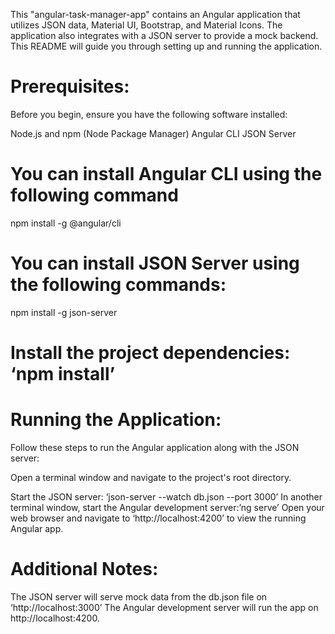 This "angular-task-manager-app" contains an Angular application that utilizes JSON data, Material UI, Bootstrap, and Material Icons. The application also integrates with a JSON server to provide a mock backend. This README will guide you through setting up and running the application.


# Prerequisites:
Before you begin, ensure you have the following software installed:

Node.js and npm (Node Package Manager)
Angular CLI
JSON Server


# You can install Angular CLI using the following command

npm install -g @angular/cli

# You can install JSON Server using the following commands:

npm install -g json-server


# Install the project dependencies: ‘npm install’



# Running the Application:

Follow these steps to run the Angular application along with the JSON server:

Open a terminal window and navigate to the project's root directory.

Start the JSON server: ‘json-server --watch db.json --port 3000’
In another terminal window, start the Angular development server:’ng serve’
Open your web browser and navigate to ‘http://localhost:4200’ to view the running Angular app.

# Additional Notes:

The JSON server will serve mock data from the db.json file on ‘http://localhost:3000’
The Angular development server will run the app on http://localhost:4200.